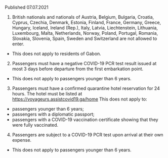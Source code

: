 Published 07.07.2021
1. British nationals and nationals of Austria, Belgium, Bulgaria, Croatia, Cyprus, Czechia, Denmark, Estonia, Finland, France, Germany, Greece, Hungary, Iceland, Ireland (Rep.), Italy, Latvia, Liechtenstein, Lithuania, Luxembourg, Malta, Netherlands, Norway, Poland, Portugal, Romania, Slovakia, Slovenia, Spain, Sweden and Switzerland are not allowed to enter. 
- This does not apply to residents of Gabon.
2. Passengers must have a negative COVID-19 PCR test result issued at most 3 days before departure from the first embarkation point.
- This does not apply to passengers younger than 6 years.
3. Passengers must have a confirmed quarantine hotel reservation for 24 hours. The hotel must be listed at <a href="https://voyageurs.assistcovid19.ga/home">https://voyageurs.assistcovid19.ga/home</a> 
This does not apply to:
- passengers younger than 6 years;
- passengers with a diplomatic passport;
- passengers with a COVID-19 vaccination certificate showing that they were fully vaccinated.
4. Passengers are subject to a COVID-19 PCR test upon arrival at their own expense.
- This does not apply to passengers younger than 6 years.

